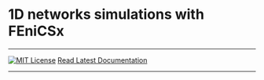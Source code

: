 # 1D networks simulations with FEniCSx
_________________

[![MIT License](https://img.shields.io/github/license/cdaversin/networks-fenicsx)](LICENSE)
[Read Latest Documentation](https://cdaversin.github.io/networks-fenicsx/)
_________________

